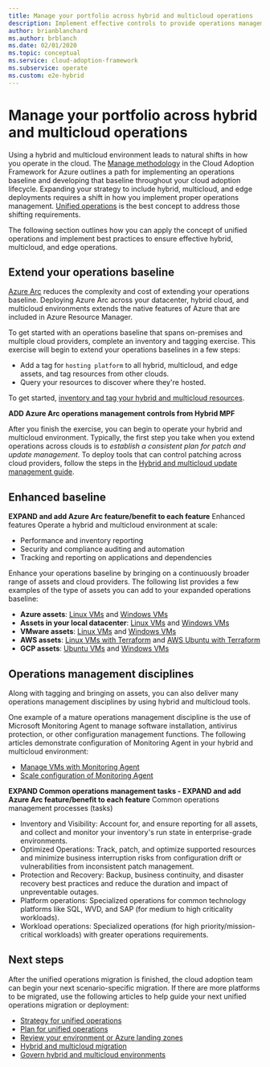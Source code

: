 ```yaml
---
title: Manage your portfolio across hybrid and multicloud operations
description: Implement effective controls to provide operations management across hybrid and multicloud deployments by using Azure's enterprise control plane.
author: brianblanchard
ms.author: brblanch
ms.date: 02/01/2020
ms.topic: conceptual
ms.service: cloud-adoption-framework
ms.subservice: operate
ms.custom: e2e-hybrid
---
```


# Manage your portfolio across hybrid and multicloud operations

Using a hybrid and multicloud environment leads to natural shifts in how you operate in the cloud. The [Manage methodology](../../manage/index.md) in the Cloud Adoption Framework for Azure outlines a path for implementing an operations baseline and developing that baseline throughout your cloud adoption lifecycle. Expanding your strategy to include hybrid, multicloud, and edge deployments requires a shift in how you implement proper operations management. [Unified operations](./unified-operations.md) is the best concept to address those shifting requirements.

The following section outlines how you can apply the concept of unified operations and implement best practices to ensure effective hybrid, multicloud, and edge operations.

## Extend your operations baseline

[Azure Arc](/azure/azure-arc/overview) reduces the complexity and cost of extending your operations baseline. Deploying Azure Arc across your datacenter, hybrid cloud, and multicloud environments extends the native features of Azure that are included in Azure Resource Manager.

To get started with an operations baseline that spans on-premises and multiple cloud providers, complete an inventory and tagging exercise. This exercise will begin to extend your operations baselines in a few steps:

- Add a tag for `hosting platform` to all hybrid, multicloud, and edge assets, and tag resources from other clouds.
- Query your resources to discover where they're hosted.

To get started, [inventory and tag your hybrid and multicloud resources](../../manage/hybrid/server/best-practices/arc-inventory-tagging.md).

**ADD Azure Arc operations management controls from Hybrid MPF**

<!-- docutune:casing "update management guide" -->

After you finish the exercise, you can begin to operate your hybrid and multicloud environment. Typically, the first step you take when you extend operations across clouds is to *establish a consistent plan for patch and update management*. To deploy tools that can control patching across cloud providers, follow the steps in the [Hybrid and multicloud update management guide](../../manage/hybrid/server/best-practices/arc-update-management.md).

## Enhanced baseline

**EXPAND and add Azure Arc feature/benefit to each feature**
Enhanced features
Operate a hybrid and multicloud environment at scale:

- Performance and inventory reporting
- Security and compliance auditing and automation
- Tracking and reporting on applications and dependencies

Enhance your operations baseline by bringing on a continuously broader range of assets and cloud providers. The following list provides a few examples of the type of assets you can add to your expanded operations baseline:

- **Azure assets**: [Linux VMs](../../manage/hybrid/server/best-practices/arm-template-linux.md) and [Windows VMs](../../manage/hybrid/server/best-practices/arm-template-windows.md)
- **Assets in your local datacenter**: [Linux VMs](../../manage/hybrid/server/best-practices/onboard-server-linux.md) and [Windows VMs](../../manage/hybrid/server/best-practices/onboard-server-windows.md)
- **VMware assets**: [Linux VMs](../../manage/hybrid/server/best-practices/vmware-scaled-powercli-linux.md) and [Windows VMs](../../manage/hybrid/server/best-practices/vmware-scaled-powercli-windows.md)
- **AWS assets**: [Linux VMs with Terraform](../../manage/hybrid/server/best-practices/aws-terraform-al2.md) and [AWS Ubuntu with Terraform](../../manage/hybrid/server/best-practices/aws-terraform-ubuntu.md)
- **GCP assets**: [Ubuntu VMs](../../manage/hybrid/server/best-practices/gcp-terraform-ubuntu.md) and [Windows VMs](../../manage/hybrid/server/best-practices/gcp-terraform-windows.md)

## Operations management disciplines

Along with tagging and bringing on assets, you can also deliver many operations management disciplines by using hybrid and multicloud tools.

One example of a mature operations management discipline is the use of Microsoft Monitoring Agent to manage software installation, antivirus protection, or other configuration management functions. The following articles demonstrate configuration of Monitoring Agent in your hybrid and multicloud environment:

- [Manage VMs with Monitoring Agent](../../manage/hybrid/server/best-practices/arc-vm-extension-mma.md)
- [Scale configuration of Monitoring Agent](../../manage/hybrid/server/best-practices/arc-vm-extension-custom-script.md)

**EXPAND Common operations management tasks - **EXPAND and add Azure Arc feature/benefit to each feature****
Common operations management processes (tasks)
- Inventory and Visibility: Account for, and ensure reporting for all assets, and collect and monitor your inventory's run state in enterprise-grade environments.
- Optimized Operations: Track, patch, and optimize supported resources and minimize business interruption risks from configuration drift or vulnerabilities from inconsistent patch management.
- Protection and Recovery: Backup, business continuity, and disaster recovery best practices and reduce the duration and impact of unpreventable outages.
- Platform operations: Specialized operations for common technology platforms like SQL, WVD, and SAP (for medium to high criticality workloads).
- Workload operations: Specialized operations (for high priority/mission-critical workloads) with greater operations requirements.

## Next steps

After the unified operations migration is finished, the cloud adoption team can begin your next scenario-specific migration. If there are more platforms to be migrated, use the following articles to help guide your next unified operations migration or deployment:

- [Strategy for unified operations](./strategy.md)
- [Plan for unified operations](./plan.md)
- [Review your environment or Azure landing zones](./ready.md)
- [Hybrid and multicloud migration](./migrate.md)
- [Govern hybrid and multicloud environments](./govern.md)
